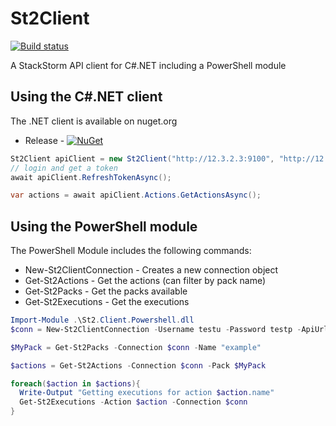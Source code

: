 # St2Client

[![Build status](https://ci.appveyor.com/api/projects/status/y7rueuv6m1v0g7p8?svg=true)](https://ci.appveyor.com/project/tonybaloney/st2client)


A StackStorm API client for C#.NET including a PowerShell module

## Using the C#.NET client

The .NET client is available on nuget.org
* Release - [![NuGet](https://img.shields.io/nuget/v/St2.Client.svg)](https://www.nuget.org/packages/St2.Client/)

```csharp
St2Client apiClient = new St2Client("http://12.3.2.3:9100", "http://12.3.2.3:9101", "testu", "testp");
// login and get a token
await apiClient.RefreshTokenAsync();

var actions = await apiClient.Actions.GetActionsAsync();
```

## Using the PowerShell module

The PowerShell Module includes the following commands:

* New-St2ClientConnection - Creates a new connection object
* Get-St2Actions - Get the actions (can filter by pack name)
* Get-St2Packs - Get the packs available
* Get-St2Executions - Get the executions

```powershell
Import-Module .\St2.Client.Powershell.dll
$conn = New-St2ClientConnection -Username testu -Password testp -ApiUrl "http://12.3.2.3:9101" -AuthApiUrl "http://12.3.2.3:9100"

$MyPack = Get-St2Packs -Connection $conn -Name "example"

$actions = Get-St2Actions -Connection $conn -Pack $MyPack

foreach($action in $actions){
  Write-Output "Getting executions for action $action.name"
  Get-St2Executions -Action $action -Connection $conn
}

```
